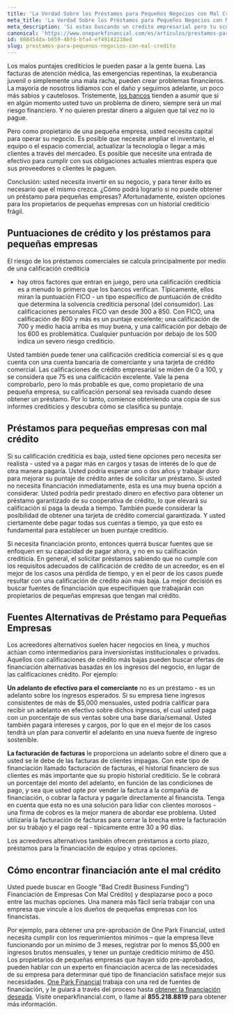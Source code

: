 ```yaml
---
title: 'La Verdad Sobre los Préstamos para Pequeños Negocios con Mal Crédito'
meta_title: 'La Verdad Sobre los Préstamos para Pequeños Negocios con Mal Crédito'
meta_description: 'Si estas buscando un credito empresarial pero tu score de credito no es el mejor, esto es lo que debes saber las sobre los prestamos para pequeños negocios con mal credito.'
canonical: 'https://www.oneparkfinancial.com/es/articulos/prestamos-para-pequenos-negocios-con-mal-credito'
id: 888454da-b659-40fd-bfa4-ef49142238ed
slug: prestamos-para-pequenos-negocios-con-mal-credito
---
```

Los malos puntajes crediticios le pueden pasar a la gente buena. Las facturas de atención médica, las
emergencias repentinas, la exuberancia juvenil o simplemente una mala racha, pueden crear problemas
financieros. La mayoría de nosotros lidiamos con el daño y seguimos adelante, un poco más sabios y
cautelosos. Tristemente, [los bancos](https://www.oneparkfinancial.com/es/articulos/porque-el-banco-nego-el-prestamo-de-su-pequena-empresa) tienden a asumir que si en algún momento usted tuvo un problema
de dinero, siempre será un mal riesgo financiero. Y no quieren prestar dinero a alguien que tal vez no lo
pague.
 
Pero como propietario de una pequeña empresa, usted necesita capital para operar su negocio. Es
posible que necesite ampliar el inventario, el equipo o el espacio comercial, actualizar la tecnología o
llegar a más clientes a través del mercadeo. Es posible que necesite una entrada de efectivo para
cumplir con sus obligaciones actuales mientras espera que sus proveedores o clientes le paguen.

Conclusión: usted necesita invertir en su negocio, y para tener éxito es necesario que el mismo crezca.
¿Cómo podrá lograrlo si no puede obtener un préstamo para pequeñas empresas? Afortunadamente,
existen opciones para los propietarios de pequeñas empresas con un historial crediticio frágil.

## Puntuaciones de crédito y los préstamos para pequeñas empresas


El riesgo de los préstamos comerciales se calcula principalmente por medio de una calificación crediticia
- hay otros factores que entran en juego, pero una calificación crediticia es a menudo lo primero que los
bancos verifican. Típicamente, ellos miran la puntuación FICO - un tipo específico de puntuación de
crédito que determina la solvencia crediticia personal (del consumidor). Las calificaciones personales
FICO van desde 300 a 850. Con FICO, una calificación de 800 y más es un puntaje excelente; una
calificación de 700 y medio hacia arriba es muy buena, y una calificación por debajo de los 600 es
problemática. Cualquier puntuación por debajo de los 500 indica un severo riesgo crediticio.

Usted también puede tener una calificación crediticia comercial si es q que cuenta con una cuenta
bancaria de comerciante y una tarjeta de crédito comercial. Las calificaciones de crédito empresarial se
miden de 0 a 100, y se considera que 75 es una calificación excelente. Vale la pena comprobarlo, pero lo
más probable es que, como propietario de una pequeña empresa, su calificación personal sea revisada
cuando desee obtener un préstamo. Por lo tanto, comience obteniendo una copia de sus informes
crediticios y descubra cómo se clasifica su puntaje.

## Préstamos para pequeñas empresas con mal crédito


Si su calificación crediticia es baja, usted tiene opciones pero necesita ser realista - usted va a pagar más
en cargos y tasas de interés de lo que de otra manera pagaría. Usted podría esperar uno o dos años y
trabajar duro para mejorar su puntaje de crédito antes de solicitar un préstamo. Si usted no necesita
financiación inmediatamente, esta es una muy buena opción a considerar. Usted podría pedir prestado
dinero en efectivo para obtener un préstamo garantizado de su cooperativa de crédito, lo que elevará su
calificación si paga la deuda a tiempo. También puede considerar la posibilidad de obtener una tarjeta
de crédito comercial garantizada. Y usted ciertamente debe pagar todas sus cuentas a tiempo, ya que
esto es fundamental para establecer un buen puntaje crediticio.

Si necesita financiación pronto, entonces querrá buscar fuentes que se enfoquen en su capacidad de
pagar ahora, y no en su calificación crediticia. En general, el solicitar préstamos sabiendo que no cumple
con los requisitos adecuados de calificación de crédito de un acreedor, es en el mejor de los casos una
pérdida de tiempo, y en el peor de los casos puede resultar con una calificación de crédito aún más baja.
La mejor decisión es buscar fuentes de financiación que especifiquen que trabajarán con propietarios de
pequeñas empresas que tengan mal crédito.

## Fuentes Alternativas de Préstamo para Pequeñas Empresas


Los acreedores alternativos suelen hacer negocios en línea, y muchos actúan como intermediarios para
inversionistas institucionales o privados. Aquellos con calificaciones de crédito más bajas pueden buscar
ofertas de financiación alternativas basadas en los ingresos del negocio, en lugar de las calificaciones
crédito. Por ejemplo:

**Un adelanto de efectivo para el comerciante** no es un préstamo - es un adelanto sobre los ingresos 
esperados. Si su empresa tiene ingresos consistentes de más de $5,000 mensuales, usted podría calificar
para recibir un adelanto en efectivo sobre dichos ingresos, el cual usted paga con un porcentaje de sus
ventas sobre una base diaria/semanal. Usted también pagará intereses y cargos, por lo que en el mejor
de los casos tendrá un plan para convertir el adelanto en una nueva fuente de ingreso sostenible.

**La facturación de facturas** le proporciona un adelanto sobre el dinero que a usted se le debe de las facturas de clientes impagas. Con este tipo de financiación llamado facturación de facturas, el historial
financiero de sus clientes es más importante que su propio historial crediticio. Se le cobrará un
porcentaje del monto del adelanto, en función de las condiciones de pago, y sea que usted opte por
vender la factura a la compañía de financiación, o cobrar la factura y pagarle directamente al financista.
Tenga en cuenta que esta no es una solución para lidiar con clientes morosos - una firma de cobros es la
mejor manera de abordar ese problema. Usted utilizaría la facturación de facturas para cerrar la brecha
entre la facturación por su trabajo y el pago real - típicamente entre 30 a 90 días.

Los acreedores alternativos también ofrecen préstamos a corto plazo, préstamos para la financiación de
equipo y otras opciones.

## Cómo encontrar financiación ante el mal crédito


Usted puede buscar en Google &quot;Bad Credit Business Funding”) Financiación de Empresas Con Mal
Crédito) y desplazarse poco a poco entre las muchas opciones. Una manera más fácil sería trabajar con
una empresa que vincule a los dueños de pequeñas empresas con los financistas.

Por ejemplo, para obtener una pre-aprobación de One Park Financial, usted necesita cumplir con los
requerimientos mínimos – que la empresa lleve funcionando por un mínimo de 3 meses, registrar por lo
menos $5,000 en ingresos brutos mensuales, y tener un puntaje crediticio mínimo de 450. Los
propietarios de pequeñas empresas que hayan sido pre-aprobados, pueden hablar con un experto en
financiación acerca de las necesidades de su empresa para determinar qué tipo de financiación satisface
mejor sus necesidades. [One Park Financial](https://www.oneparkfinancial.com/es/) trabaja con una red de fuentes de financiación, y le guiará a
través del proceso hasta [obtener la financiación deseada](https://www.oneparkfinancial.com/es/preaprob). Visite oneparkfinancial.com, o llame al
**855.218.8819** para obtener más información.